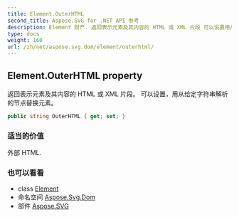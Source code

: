 ```yaml
---
title: Element.OuterHTML
second_title: Aspose.SVG for .NET API 参考
description: Element 财产. 返回表示元素及其内容的 HTML 或 XML 片段 可以设置用从给定字符串解析的节点替换元素
type: docs
weight: 160
url: /zh/net/aspose.svg.dom/element/outerhtml/
---
```

## Element.OuterHTML property

返回表示元素及其内容的 HTML 或 XML 片段。 可以设置，用从给定字符串解析的节点替换元素。

```csharp
public string OuterHTML { get; set; }
```

### 适当的价值

外部 HTML.

### 也可以看看

* class [Element](../)
* 命名空间 [Aspose.Svg.Dom](../../element/)
* 部件 [Aspose.SVG](../../../)


